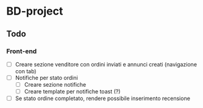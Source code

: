# BD-project

## Todo

### Front-end
- [ ] Creare sezione venditore con ordini inviati e annunci creati (navigazione con tab)
- [ ] Notifiche per stato ordini
    - [ ] Creare sezione notifiche
    - [ ] Creare template per notifiche toast (?)
- [ ] Se stato ordine completato, rendere possibile inserimento recensione

